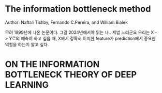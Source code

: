 # The information bottleneck method
Author: Naftali Tishby, Fernando C.Pereira, and William Bialek

무려 1999년에 나온 논문이다. 그걸 2024년에서야 읽는 나.. 제법 느리군요
우리는 X -> Y로의 예측이 하고 싶을 때, X에서 정확히 어떠한 feature가 prediction에서 중요한 역할을 하는지 알고 싶다.


# ON THE INFORMATION BOTTLENECK THEORY OF DEEP LEARNING
